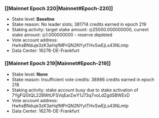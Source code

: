 ### [[Mainnet Epoch 220|Mainnet#Epoch-220]]
* Stake level: **Baseline**
* Stake reason: No leader slots; 381714 credits earned in epoch 219
* Staking activity: target stake amount: ◎25000.000000000, current stake amount: ◎1.000000000 - reserve depleted
* Vote account address: HwhsBNduje3zK3aHqfMPrQN2NYytTHvSwEjLs43NLmtp
* Data Center: 16276-DE-Frankfurt
### [[Mainnet Epoch 219|Mainnet#Epoch-219]]
* Stake level: **None**
* Stake reason: Insufficient vote credits: 38986 credits earned in epoch 218
* Staking activity: stake account busy due to stake activation of 7YgFQGtQL22BWtUFSVqEarZwY1J73q7voLdZgdSBWExD
* Vote account address: HwhsBNduje3zK3aHqfMPrQN2NYytTHvSwEjLs43NLmtp
* Data Center: 16276-DE-Frankfurt